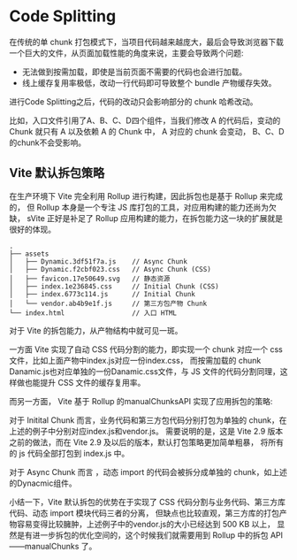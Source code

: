 
# Code Splitting
在传统的单 chunk 打包模式下，当项目代码越来越庞大，最后会导致浏览器下载一个巨大的文件，从页面加载性能的角度来说，主要会导致两个问题:
- 无法做到按需加载，即使是当前页面不需要的代码也会进行加载。
- 线上缓存复用率极低，改动一行代码即可导致整个 bundle 产物缓存失效。

进行Code Splitting之后，代码的改动只会影响部分的 chunk 哈希改动。

比如，入口文件引用了A、B、C、D四个组件，当我们修改 A 的代码后，变动的 Chunk 就只有 A 以及依赖 A 的 Chunk 中，
A 对应的 chunk 会变动， B、C、D的chunk不会受影响。

## Vite 默认拆包策略
在生产环境下 Vite 完全利用 Rollup 进行构建，因此拆包也是基于 Rollup 来完成的，
但 Rollup 本身是一个专注 JS 库打包的工具，对应用构建的能力还尚为欠缺，
sVite 正好是补足了 Rollup 应用构建的能力，在拆包能力这一块的扩展就是很好的体现。

```
.
├── assets
│   ├── Dynamic.3df51f7a.js    // Async Chunk
│   ├── Dynamic.f2cbf023.css   // Async Chunk (CSS)
│   ├── favicon.17e50649.svg   // 静态资源
│   ├── index.1e236845.css     // Initial Chunk (CSS)
│   ├── index.6773c114.js      // Initial Chunk
│   └── vendor.ab4b9e1f.js     // 第三方包产物 Chunk
└── index.html                 // 入口 HTML
```

对于 Vite 的拆包能力，从产物结构中就可见一斑。

一方面 Vite 实现了自动 CSS 代码分割的能力，即实现一个 chunk 对应一个 css 文件，比如上面产物中index.js对应一份index.css，
而按需加载的 chunk Danamic.js也对应单独的一份Danamic.css文件，与 JS 文件的代码分割同理，这样做也能提升 CSS 文件的缓存复用率。

而另一方面， Vite 基于 Rollup 的manualChunksAPI 实现了应用拆包的策略:

对于 Initital Chunk 而言，业务代码和第三方包代码分别打包为单独的 chunk，在上述的例子中分别对应index.js和vendor.js。
需要说明的是，这是 Vite 2.9 版本之前的做法，而在 Vite 2.9 及以后的版本，默认打包策略更加简单粗暴，
将所有的 js 代码全部打包到 index.js 中。

对于 Async Chunk 而言 ，动态 import 的代码会被拆分成单独的 chunk，如上述的Dynacmic组件。

小结一下，Vite 默认拆包的优势在于实现了 CSS 代码分割与业务代码、第三方库代码、动态 import 模块代码三者的分离，
但缺点也比较直观，第三方库的打包产物容易变得比较臃肿，上述例子中的vendor.js的大小已经达到 500 KB 以上，
显然是有进一步拆包的优化空间的，这个时候我们就需要用到 Rollup 中的拆包 API ——manualChunks 了。